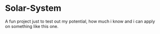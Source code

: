 # Solar-System
A fun project just to test out my potential, how much i know and i can apply on something like this one.
